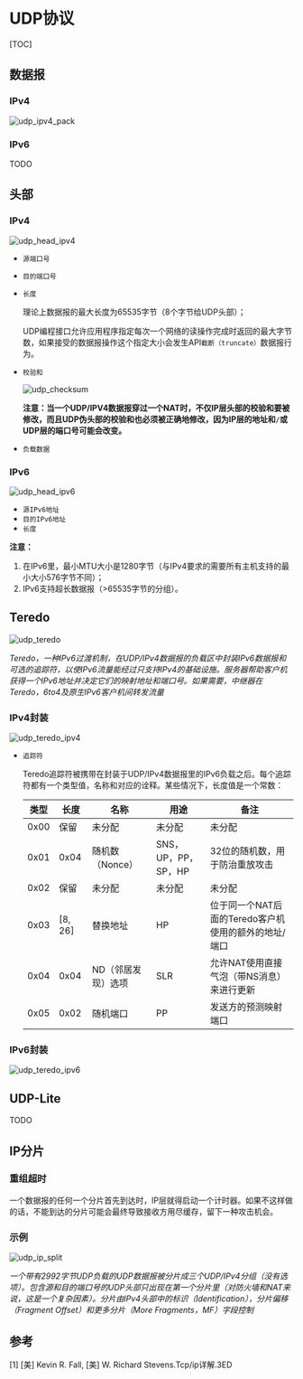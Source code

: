 # UDP协议

[TOC]



## 数据报

### IPv4

![udp_ipv4_pack](res/udp_ipv4_pack.png)

### IPv6

TODO



## 头部

### IPv4

![udp_head_ipv4](res/udp_head_ipv4.png)

- `源端口号`

- `目的端口号`

- `长度`

  理论上数据报的最大长度为65535字节（8个字节给UDP头部）；

  UDP编程接口允许应用程序指定每次一个网络的读操作完成时返回的最大字节数，如果接受的数据报操作这个指定大小会发生API`截断（truncate）`数据报行为。

- `校验和`

  ![udp_checksum](res/udp_checksum.png)

  **注意：当一个UDP/IPV4数据报穿过一个NAT时，不仅IP层头部的校验和要被修改，而且UDP伪头部的校验和也必须被正确地修改，因为IP层的地址和`/`或UDP层的端口号可能会改变。**

- `负载数据`

### IPv6

![udp_head_ipv6](res/udp_head_ipv6.png)

- `源IPv6地址`
- `目的IPv6地址`
- `长度`

**注意：**

1. 在IPv6里，最小MTU大小是1280字节（与IPv4要求的需要所有主机支持的最小大小576字节不同）；
2. IPv6支持超长数据报（>65535字节的分组）。



## Teredo

![udp_teredo](res/udp_teredo.png)

*Teredo，一种IPv6过渡机制，在UDP/IPv4数据报的负载区中封装IPv6数据报和可选的追踪符，以使IPv6流量能经过只支持IPv4的基础设施。服务器帮助客户机获得一个IPv6地址并决定它们的映射地址和端口号。如果需要，中继器在Teredo，6to4及原生IPv6客户机间转发流量*

### IPv4封装

![udp_teredo_ipv4](res/udp_teredo_ipv4.png)

- `追踪符`

  Teredo追踪符被携带在封装于UDP/IPv4数据报里的IPv6负载之后。每个追踪符都有一个类型值，名称和对应的诠释。某些情况下，长度值是一个常数：

  | 类型 | 长度    | 名称               | 用途                | 备注                                                 |
  | ---- | ------- | ------------------ | ------------------- | ---------------------------------------------------- |
  | 0x00 | 保留    | 未分配             | 未分配              | 未分配                                               |
  | 0x01 | 0x04    | 随机数（Nonce）    | SNS，UP，PP，SP，HP | 32位的随机数，用于防治重放攻击                       |
  | 0x02 | 保留    | 未分配             | 未分配              | 未分配                                               |
  | 0x03 | [8, 26] | 替换地址           | HP                  | 位于同一个NAT后面的Teredo客户机使用的额外的地址/端口 |
  | 0x04 | 0x04    | ND（邻居发现）选项 | SLR                 | 允许NAT使用直接气泡（带NS消息）来进行更新            |
  | 0x05 | 0x02    | 随机端口           | PP                  | 发送方的预测映射端口                                 |


### IPv6封装

![udp_teredo_ipv6](res/udp_teredo_ipv6.png)



## UDP-Lite

TODO



## IP分片

### 重组超时

一个数据报的任何一个分片首先到达时，IP层就得启动一个计时器。如果不这样做的话，不能到达的分片可能会最终导致接收方用尽缓存，留下一种攻击机会。

### 示例

![udp_ip_split](res/udp_ip_split.png)

*一个带有2992字节UDP负载的UDP数据报被分片成三个UDP/IPv4分组（没有选项）。包含源和目的端口号的UDP头部只出现在第一个分片里（对防火墙和NAT来说，这是一个复杂因素）。分片由IPv4头部中的标识（Identification），分片偏移（Fragment Offset）和更多分片（More Fragments，MF）字段控制*



## 参考

[1] [美] Kevin R. Fall, [美] W. Richard Stevens.Tcp/ip详解.3ED

